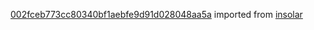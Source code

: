 [002fceb773cc80340bf1aebfe9d91d028048aa5a](https://github.com/insolar/insolar/commit/002fceb773cc80340bf1aebfe9d91d028048aa5a) imported from [insolar](https://github.com/insolar/insolar)
